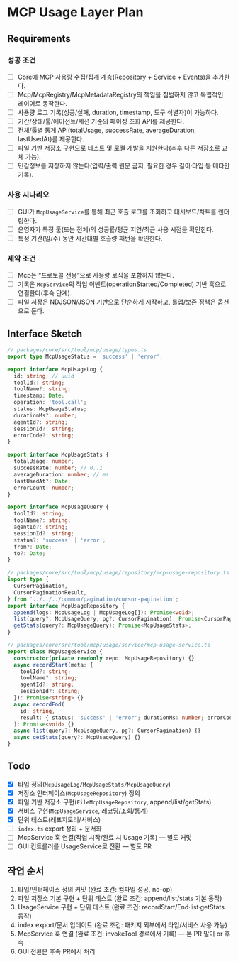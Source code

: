 # MCP Usage Layer Plan

## Requirements

### 성공 조건

- [ ] Core에 MCP 사용량 수집/집계 계층(Repository + Service + Events)을 추가한다.
- [ ] Mcp/McpRegistry/McpMetadataRegistry의 책임을 침범하지 않고 독립적인 레이어로 동작한다.
- [ ] 사용량 로그 기록(성공/실패, duration, timestamp, 도구 식별자)이 가능하다.
- [ ] 기간/상태/툴/에이전트/세션 기준의 페이징 조회 API를 제공한다.
- [ ] 전체/툴별 통계 API(totalUsage, successRate, averageDuration, lastUsedAt)를 제공한다.
- [ ] 파일 기반 저장소 구현으로 테스트 및 로컬 개발을 지원한다(추후 다른 저장소로 교체 가능).
- [ ] 민감정보를 저장하지 않는다(입력/출력 원문 금지, 필요한 경우 길이·타입 등 메타만 기록).

### 사용 시나리오

- [ ] GUI가 `McpUsageService`를 통해 최근 호출 로그를 조회하고 대시보드/차트를 렌더링한다.
- [ ] 운영자가 특정 툴(또는 전체)의 성공률/평균 지연/최근 사용 시점을 확인한다.
- [ ] 특정 기간(일/주) 동안 시간대별 호출량 패턴을 확인한다.

### 제약 조건

- [ ] Mcp는 “프로토콜 전용”으로 사용량 로직을 포함하지 않는다.
- [ ] 기록은 `McpService`의 작업 이벤트(operationStarted/Completed) 기반 훅으로 연결한다(후속 단계).
- [ ] 파일 저장은 NDJSON/JSON 기반으로 단순하게 시작하고, 롤업/보존 정책은 옵션으로 둔다.

## Interface Sketch

```ts
// packages/core/src/tool/mcp/usage/types.ts
export type McpUsageStatus = 'success' | 'error';

export interface McpUsageLog {
  id: string; // uuid
  toolId?: string;
  toolName?: string;
  timestamp: Date;
  operation: 'tool.call';
  status: McpUsageStatus;
  durationMs?: number;
  agentId?: string;
  sessionId?: string;
  errorCode?: string;
}

export interface McpUsageStats {
  totalUsage: number;
  successRate: number; // 0..1
  averageDuration: number; // ms
  lastUsedAt?: Date;
  errorCount: number;
}

export interface McpUsageQuery {
  toolId?: string;
  toolName?: string;
  agentId?: string;
  sessionId?: string;
  status?: 'success' | 'error';
  from?: Date;
  to?: Date;
}

// packages/core/src/tool/mcp/usage/repository/mcp-usage-repository.ts
import type {
  CursorPagination,
  CursorPaginationResult,
} from '../../../common/pagination/cursor-pagination';
export interface McpUsageRepository {
  append(logs: McpUsageLog | McpUsageLog[]): Promise<void>;
  list(query?: McpUsageQuery, pg?: CursorPagination): Promise<CursorPaginationResult<McpUsageLog>>;
  getStats(query?: McpUsageQuery): Promise<McpUsageStats>;
}

// packages/core/src/tool/mcp/usage/service/mcp-usage-service.ts
export class McpUsageService {
  constructor(private readonly repo: McpUsageRepository) {}
  async recordStart(meta: {
    toolId?: string;
    toolName?: string;
    agentId?: string;
    sessionId?: string;
  }): Promise<string> {}
  async recordEnd(
    id: string,
    result: { status: 'success' | 'error'; durationMs: number; errorCode?: string }
  ): Promise<void> {}
  async list(query?: McpUsageQuery, pg?: CursorPagination) {}
  async getStats(query?: McpUsageQuery) {}
}
```

## Todo

- [x] 타입 정의(`McpUsageLog/McpUsageStats/McpUsageQuery`)
- [x] 저장소 인터페이스(`McpUsageRepository`) 정의
- [x] 파일 기반 저장소 구현(`FileMcpUsageRepository`, append/list/getStats)
- [x] 서비스 구현(`McpUsageService`, 레코딩/조회/통계)
- [x] 단위 테스트(레포지토리/서비스)
- [ ] `index.ts` export 정리 + 문서화
- [ ] McpService 훅 연결(작업 시작/완료 시 Usage 기록) — 별도 커밋
- [ ] GUI 컨트롤러를 UsageService로 전환 — 별도 PR

## 작업 순서

1. 타입/인터페이스 정의 커밋 (완료 조건: 컴파일 성공, no-op)
2. 파일 저장소 기본 구현 + 단위 테스트 (완료 조건: append/list/stats 기본 동작)
3. UsageService 구현 + 단위 테스트 (완료 조건: recordStart/End·list·getStats 동작)
4. index export/문서 업데이트 (완료 조건: 패키지 외부에서 타입/서비스 사용 가능)
5. McpService 훅 연결 (완료 조건: invokeTool 경로에서 기록) — 본 PR 말미 or 후속
6. GUI 전환은 후속 PR에서 처리
